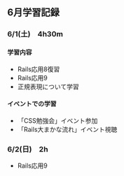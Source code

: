 ## 6月学習記録

### 6/1(土)　4h30m
#### 学習内容
- Rails応用8復習
- Rails応用9
- 正規表現について学習
#### イベントでの学習
- 「CSS勉強会」イベント参加
- 「Rails大まかな流れ」イベント視聴 

### 6/2(日)　2h
- Rails応用9